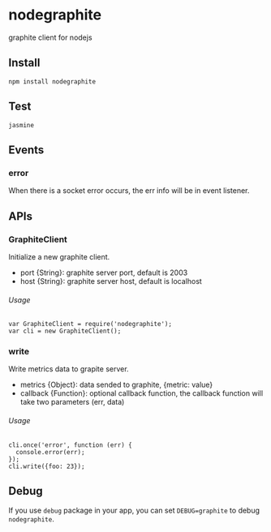 nodegraphite
============
graphite client for nodejs


## Install

```
npm install nodegraphite
```

## Test
```
jasmine
```

## Events

### error

When there is a socket error occurs, the err info will be in event listener.

## APIs

### GraphiteClient

Initialize a new graphite client.

+ port {String}: graphite server port, default is 2003
+ host {String}: graphite server host, default is localhost

###### Usage

```
var GraphiteClient = require('nodegraphite');
var cli = new GraphiteClient();
```

### write

Write metrics data to grapite server.

+ metrics {Object}: data sended to graphite, {metric: value}
+ callback {Function}: optional callback function, the callback function will take two parameters (err, data)

###### Usage

```
cli.once('error', function (err) {
  console.error(err);
});
cli.write({foo: 23});
```

## Debug

If you use `debug` package in your app, you can set `DEBUG=graphite` to debug `nodegraphite`.
